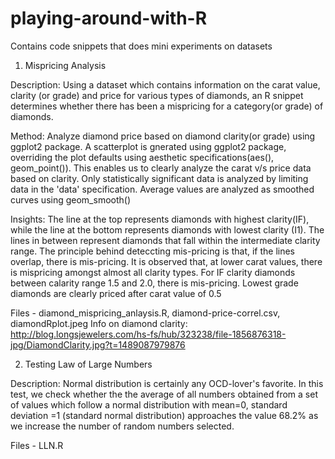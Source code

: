 # playing-around-with-R
Contains code snippets that does mini experiments on datasets

1. Mispricing Analysis 

Description: 
Using a dataset which contains information on the carat value, clarity (or grade) and price for various types of diamonds, 
an R snippet determines whether there has been a mispricing for a category(or grade) of diamonds.

Method:
Analyze diamond price based on diamond clarity(or grade) using ggplot2 package. 
A scatterplot is gnerated using ggplot2 package, overriding the plot defaults using aesthetic specifications(aes(), geom_point()). This enables us to clearly analyze the carat v/s price data based on clarity. 
Only statistically significant data is analyzed by limiting data in the 'data' specification. 
Average values are analyzed as smoothed curves using geom_smooth() 

Insights:
The line at the top represents diamonds with highest clarity(IF), while the line at the bottom represents diamonds with lowest clarity (I1). The lines in between represent diamonds that fall within the intermediate clarity range. 
The principle behind deteccting mis-pricing is that, if the lines overlap, there is mis-pricing. 
It is observed that, at lower carat values, there is mispricing amongst almost all clarity types.
For IF clarity diamonds between calarity range 1.5 and 2.0, there is mis-pricing.
Lowest grade diamonds are clearly priced after carat value of 0.5

Files - diamond_mispricing_anlaysis.R, diamond-price-correl.csv, diamondRplot.jpeg
Info on diamond clarity: http://blog.longsjewelers.com/hs-fs/hub/323238/file-1856876318-jpg/DiamondClarity.jpg?t=1489087979876

2. Testing Law of Large Numbers

Description:
Normal distribution is certainly any OCD-lover's favorite. In this test, we check whether the the average of all numbers obtained from a set of values which follow a normal distribution with mean=0, standard deviation =1 (standard normal distribution) approaches the value 68.2% as we increase the number of random numbers selected. 

Files - LLN.R

